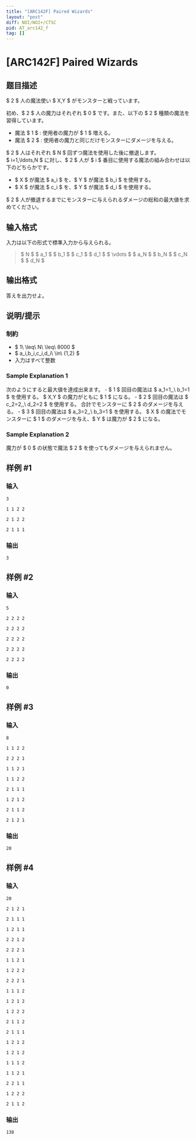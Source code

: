 ```yaml
---
title: "[ARC142F] Paired Wizards"
layout: "post"
diff: NOI/NOI+/CTSC
pid: AT_arc142_f
tag: []
---
```


# [ARC142F] Paired Wizards

## 题目描述

[problemUrl]: https://atcoder.jp/contests/arc142/tasks/arc142_f

$ 2 $ 人の魔法使い $ X,Y $ がモンスターと戦っています。

初め、$ 2 $ 人の魔力はそれぞれ $ 0 $ です。また、以下の $ 2 $ 種類の魔法を習得しています。

- 魔法 $ 1 $ : 使用者の魔力が $ 1 $ 増える。
- 魔法 $ 2 $ : 使用者の魔力と同じだけモンスターにダメージを与える。

$ 2 $ 人はそれぞれ $ N $ 回ずつ魔法を使用した後に撤退します。  
 $ i=1,\ldots,N $ に対し、$ 2 $ 人が $ i $ 番目に使用する魔法の組み合わせは以下のどちらかです。

- $ X $ が魔法 $ a_i $ を、$ Y $ が魔法 $ b_i $ を使用する。
- $ X $ が魔法 $ c_i $ を、$ Y $ が魔法 $ d_i $ を使用する。

$ 2 $ 人が撤退するまでにモンスターに与えられるダメージの総和の最大値を求めてください。

## 输入格式

入力は以下の形式で標準入力から与えられる。

> $ N $ $ a_1 $ $ b_1 $ $ c_1 $ $ d_1 $ $ \vdots $ $ a_N $ $ b_N $ $ c_N $ $ d_N $

## 输出格式

答えを出力せよ。

## 说明/提示

### 制約

- $ 1\ \leq\ N\ \leq\ 8000 $
- $ a_i,b_i,c_i,d_i\ \in\ \{1,2\} $
- 入力はすべて整数

### Sample Explanation 1

次のようにすると最大値を達成出来ます。 - $ 1 $ 回目の魔法は $ a_1=1,\,\ b_1=1 $ を使用する。 $ X,Y $ の魔力がともに $ 1 $ になる。 - $ 2 $ 回目の魔法は $ c_2=2,\,\ d_2=2 $ を使用する。 合計でモンスターに $ 2 $ のダメージを与える。 - $ 3 $ 回目の魔法は $ a_3=2,\,\ b_3=1 $ を使用する。 $ X $ の魔法でモンスターに $ 1 $ のダメージを与え、$ Y $ は魔力が $ 2 $ になる。

### Sample Explanation 2

魔力が $ 0 $ の状態で魔法 $ 2 $ を使ってもダメージを与えられません。

## 样例 #1

### 输入

```
3
1 1 2 2
2 1 2 2
2 1 1 1
```

### 输出

```
3
```

## 样例 #2

### 输入

```
5
2 2 2 2
2 2 2 2
2 2 2 2
2 2 2 2
2 2 2 2
```

### 输出

```
0
```

## 样例 #3

### 输入

```
8
1 1 2 2
2 2 2 1
1 1 2 1
1 1 2 2
2 1 1 1
1 2 1 2
2 1 1 2
2 1 2 1
```

### 输出

```
20
```

## 样例 #4

### 输入

```
20
2 1 2 1
2 1 1 1
1 2 1 1
2 2 1 2
2 2 2 1
1 1 2 1
1 2 2 2
2 2 2 1
1 1 1 2
1 2 1 2
1 2 2 2
2 1 1 2
2 1 1 1
1 2 1 2
1 2 1 2
1 1 1 2
1 1 2 1
2 2 1 1
1 2 2 2
2 1 1 2
```

### 输出

```
138
```

